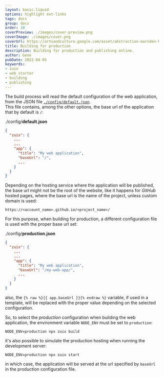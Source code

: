 ```yaml
---
layout: basic.liquid
options: highlight ext-links
tags: docs
group: docs
order: 10
coverPreview: ./images/cover-preview.png
coverImage: ./images/cover.png
coverUrl: https://artsandculture.google.com/asset/abstraction-marsden-hartley/7wGQVSmygTjslg
title: Building for production
description: Building for production and publishing online.
author: Gene
pubDate: 2022-04-05
keywords:
- zuix
- web starter
- building
- publishing
---
```


The build process will read the default configuration of the web application, from the JSON file
[`./config/default.json`](https://github.com/zuixjs/zuix-web-starter/blob/master/config/default.json).  
This file contains, among the other options, the base url of the application that by default is `/`:

./config/**default.json**
```json
{
  "zuix": {
    ...
    ...
    "app": {
      "title": "My web application",
      "baseUrl": "/",
      ...
    }
  }
}
```

Depending on the hosting service where the application will be published, the base url might not be the root of the website,
like it happens for *GitHub* hosted pages, where the base url is the name of the project, unless custom domain is used:
```
https://<account_name>.github.io/<project_name>/
```
For this purpose, when building for production, a different configuration file is used with the proper base url set:

./config/**production.json**
```json
{
  "zuix": {
    ...
    ...
    "app": {
      "title": "My web application",
      "baseUrl": "/my-web-app/",
      ...
    }
  }
}
```

also, the `{% raw %}{{ app.baseUrl }}{% endraw %}` variable, if used in a template, will be replaced with the proper value depending on the selected
configuration.

So, to select the *production* configuration when building the web application, the environment variable `NODE_ENV` must be set to `production`:

```shell
NODE_ENV=production npx zuix build
```

it's also possible to simulate the production hosting when running the development server:

```shell
NODE_ENV=production npx zuix start
```

in which case, the application will be served at the url specified by `baseUrl` in the production configuration file.
